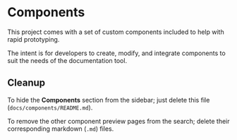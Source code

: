 # Components

This project comes with a set of custom components included to help with rapid prototyping.

The intent is for developers to create, modify, and integrate components to suit the needs of the documentation tool.

## Cleanup

To hide the **Components** section from the sidebar; just delete this file (`docs/components/README.md`).

To remove the other component preview pages from the search; delete their corresponding markdown (`.md`) files.
